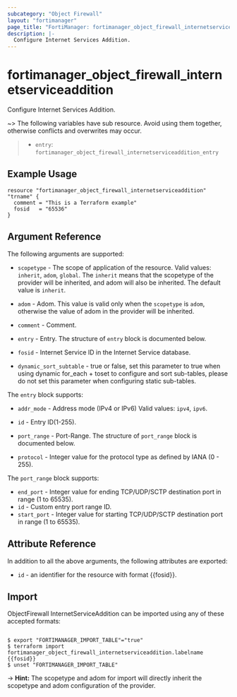 ```yaml
---
subcategory: "Object Firewall"
layout: "fortimanager"
page_title: "FortiManager: fortimanager_object_firewall_internetserviceaddition"
description: |-
  Configure Internet Services Addition.
---
```


# fortimanager_object_firewall_internetserviceaddition
Configure Internet Services Addition.

~> The following variables have sub resource. Avoid using them together, otherwise conflicts and overwrites may occur.
>- `entry`: `fortimanager_object_firewall_internetserviceaddition_entry`



## Example Usage

```hcl
resource "fortimanager_object_firewall_internetserviceaddition" "trname" {
  comment = "This is a Terraform example"
  fosid   = "65536"
}
```

## Argument Reference


The following arguments are supported:

* `scopetype` - The scope of application of the resource. Valid values: `inherit`, `adom`, `global`. The `inherit` means that the scopetype of the provider will be inherited, and adom will also be inherited. The default value is `inherit`.
* `adom` - Adom. This value is valid only when the `scopetype` is `adom`, otherwise the value of adom in the provider will be inherited.

* `comment` - Comment.
* `entry` - Entry. The structure of `entry` block is documented below.
* `fosid` - Internet Service ID in the Internet Service database.
* `dynamic_sort_subtable` - true or false, set this parameter to true when using dynamic for_each + toset to configure and sort sub-tables, please do not set this parameter when configuring static sub-tables.

The `entry` block supports:

* `addr_mode` - Address mode (IPv4 or IPv6) Valid values: `ipv4`, `ipv6`.

* `id` - Entry ID(1-255).
* `port_range` - Port-Range. The structure of `port_range` block is documented below.
* `protocol` - Integer value for the protocol type as defined by IANA (0 - 255).

The `port_range` block supports:

* `end_port` - Integer value for ending TCP/UDP/SCTP destination port in range (1 to 65535).
* `id` - Custom entry port range ID.
* `start_port` - Integer value for starting TCP/UDP/SCTP destination port in range (1 to 65535).


## Attribute Reference

In addition to all the above arguments, the following attributes are exported:
* `id` - an identifier for the resource with format {{fosid}}.

## Import

ObjectFirewall InternetServiceAddition can be imported using any of these accepted formats:
```

$ export "FORTIMANAGER_IMPORT_TABLE"="true"
$ terraform import fortimanager_object_firewall_internetserviceaddition.labelname {{fosid}}
$ unset "FORTIMANAGER_IMPORT_TABLE"
```
-> **Hint:** The scopetype and adom for import will directly inherit the scopetype and adom configuration of the provider.

